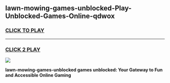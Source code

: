 
## lawn-mowing-games-unblocked-Play-Unblocked-Games-Online-qdwox
<h3>
<a href="https://premium76.site?title=lawn-mowing-games-unblocked&ref=24A">CLICK TO PLAY</a></h3>
<hr>

<h3>
<a href="https://premium76.site?title=lawn-mowing-games-unblocked&ref=24A">CLICK 2 PLAY</a>
  
</h3>

<a href="https://premium76.site?title=lawn-mowing-games-unblocked&ref=24A"><img src="https://clearcache.store/games.png"></a>


**lawn-mowing-games-unblocked games unblocked: Your Gateway to Fun and Accessible Online Gaming**
